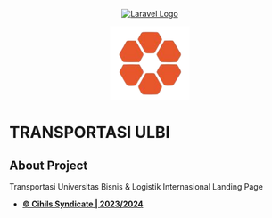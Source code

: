<p align="center"><a href="https://laravel.com" target="_blank"><img src="https://raw.githubusercontent.com/laravel/art/master/logo-lockup/5%20SVG/2%20CMYK/1%20Full%20Color/laravel-logolockup-cmyk-red.svg" width="400" alt="Laravel Logo"></a></p>

<p align="center">
<img src="https://github.com/Tougashi/TransportasiULBI/blob/main/public/assets/img/ulbi.png" alt="Build Status">
<h1>TRANSPORTASI ULBI</h1>
</p>

## About Project
Transportasi Universitas Bisnis & Logistik Internasional Landing Page


- **[© Cihils Syndicate | 2023/2024]()**
